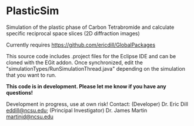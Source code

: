 PlasticSim
==========

Simulation of the plastic phase of Carbon Tetrabromide and calculate specific reciprocal space slices (2D diffraction images)

Currently requires https://github.com/ericdill/GlobalPackages

This source code includes .project files for the Eclipse IDE and can be cloned with the EGit addon. Once synchronized, edit the "simulationTypes/RunSimulationThread.java" depending on the simulation that you want to run.

**This code is in development.  Please let me know if you have any questions!**

Development in progress, use at own risk! Contact: (Developer) Dr. Eric Dill eddill@ncsu.edu; (Principal Investigator) Dr. James Martin martinjd@ncsu.edu

